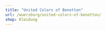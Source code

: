 ```yaml
---
title: "United Colors of Benetton"
url: /wuerzburg/united-colors-of-benetton/
shop: Kleidung
---
```


